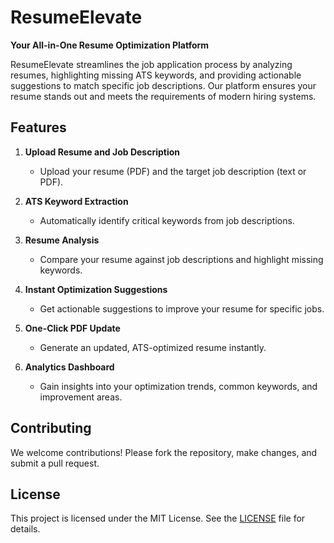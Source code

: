 # **ResumeElevate**  
**Your All-in-One Resume Optimization Platform**  

ResumeElevate streamlines the job application process by analyzing resumes, highlighting missing ATS keywords, and providing actionable suggestions to match specific job descriptions. Our platform ensures your resume stands out and meets the requirements of modern hiring systems.  

## **Features**  
1. **Upload Resume and Job Description**  
   - Upload your resume (PDF) and the target job description (text or PDF).  

2. **ATS Keyword Extraction**  
   - Automatically identify critical keywords from job descriptions.  

3. **Resume Analysis**  
   - Compare your resume against job descriptions and highlight missing keywords.  

4. **Instant Optimization Suggestions**  
   - Get actionable suggestions to improve your resume for specific jobs.  

5. **One-Click PDF Update**  
   - Generate an updated, ATS-optimized resume instantly.  

6. **Analytics Dashboard**  
   - Gain insights into your optimization trends, common keywords, and improvement areas.  




## **Contributing**  
We welcome contributions! Please fork the repository, make changes, and submit a pull request.  


## **License**  
This project is licensed under the MIT License. See the [LICENSE](./LICENSE) file for details.  



